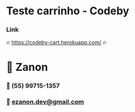 # Teste carrinho - Codeby

###  Link 

:fire: https://codeby-cart.herokuapp.com/ :fire:

# :wave: Zanon

### :iphone: (55) 99715-1357
### :email: ezanon.dev@gmail.com
